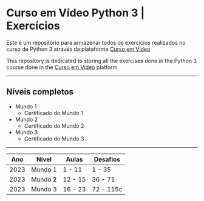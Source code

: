 # Curso em Vídeo Python 3 | Exercícios 

Este é um repositório para armazenar todos os exercícios realizados no curso de Python 3 através da plataforma [Curso em Vídeo](https://www.cursoemvideo.com/)

This repository is dedicated to storing all the exercises done in the Python 3 course done in the [Curso em Vídeo](https://www.cursoemvideo.com/) platform

***

## Níveis completos
- Mundo 1
    - Certificado do Mundo 1
- Mundo 2
    - Certificado do Mundo 2
- Mundo 3
    - Certificado do Mundo 3

***

| Ano | Nível | Aulas | Desafios |
| --- | --- | --- | --- |
|2023|Mundo 1|1 - 11|1 - 35|
|2023|Mundo 2|12 - 15|36 - 71|
|2023|Mundo 3|16 - 23|72 - 115c|
